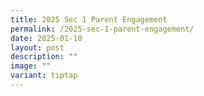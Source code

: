 ```yaml
---
title: 2025 Sec 1 Parent Engagement
permalink: /2025-sec-1-parent-engagement/
date: 2025-01-10
layout: post
description: ""
image: ""
variant: tiptap
---
```

